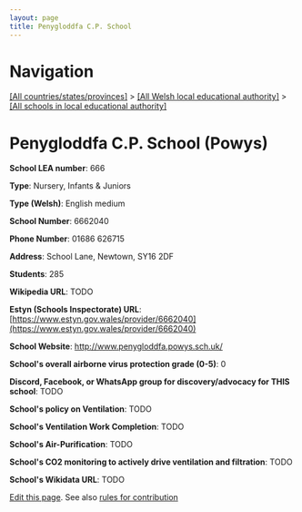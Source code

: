 ```yaml
---
layout: page
title: Penygloddfa C.P. School
---
```

# Navigation

[[All countries/states/provinces]](../../..) > [[All Welsh local educational authority]](../..) > [[All schools in local educational authority]](..)

# Penygloddfa C.P. School (Powys)

**School LEA number**: 666

**Type**: Nursery, Infants & Juniors

**Type (Welsh)**: English medium

**School Number**: 6662040

**Phone Number**: 01686 626715

**Address**: School Lane, Newtown, SY16 2DF

**Students**: 285

**Wikipedia URL**: TODO

**Estyn (Schools Inspectorate) URL**: [https://www.estyn.gov.wales/provider/6662040](https://www.estyn.gov.wales/provider/6662040)

**School Website**: http://www.penygloddfa.powys.sch.uk/

**School's overall airborne virus protection grade (0-5)**: 0

**Discord, Facebook, or WhatsApp group for discovery/advocacy for THIS school**: TODO

**School's policy on Ventilation**: TODO

**School's Ventilation Work Completion**: TODO

**School's Air-Purification**: TODO

**School's CO2 monitoring to actively drive ventilation and filtration**: TODO

**School's Wikidata URL**: TODO




[Edit this page](https://github.com/VentilationProject/Wales/edit/prif/./Powys/Penygloddfa_C.P._School.md). See also [rules for contribution](../../../contribution-rules/)